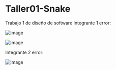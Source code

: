 # Taller01-Snake
Trabajo 1 de diseño de software
Integrante 1 error:

![image](https://github.com/CrisIntriago/Taller01-Snake/assets/116392563/51bc0414-7d61-47be-a856-45e15c65919d)

![image](https://github.com/CrisIntriago/Taller01-Snake/assets/116392563/078928c0-0c2c-4240-bb2e-8ad332ae3d00)


Integrante 2 error:

![image](https://github.com/CrisIntriago/Taller01-Snake/assets/116392563/761e7b61-9e20-4390-ac1e-56095ffb514b)

